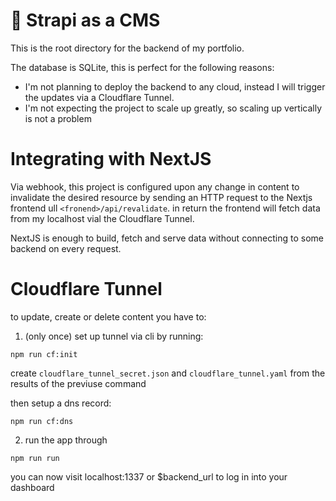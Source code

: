# 🚀 Strapi as a CMS

This is the root directory for the backend of my portfolio.

The database is SQLite, this is perfect for the following reasons:

- I'm not planning to deploy the backend to any cloud, instead I will trigger the updates via a Cloudflare Tunnel.
- I'm not expecting the project to scale up greatly, so scaling up vertically is not a problem

# Integrating with NextJS

Via webhook, this project is configured upon any change in content to invalidate the desired resource by sending an HTTP request to the Nextjs frontend ull `<fronend>/api/revalidate`. in return the frontend will fetch data from my localhost vial the Cloudflare Tunnel.

NextJS is enough to build, fetch and serve data without connecting to some backend on every request.

# Cloudflare Tunnel

to update, create or delete content you have to:

1. (only once) set up tunnel via cli by running:

```
npm run cf:init
```

create `cloudflare_tunnel_secret.json` and `cloudflare_tunnel.yaml` from the results of the previuse command

then setup a dns record:

```
npm run cf:dns
```

2. run the app through

```
npm run run
```

you can now visit localhost:1337 or $backend_url to log in into your dashboard
